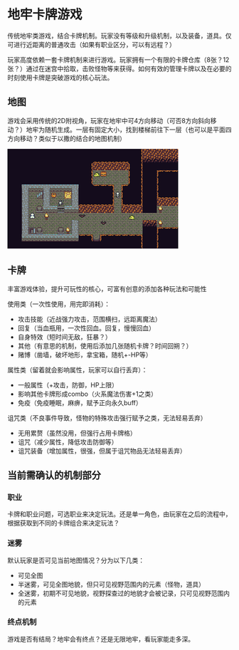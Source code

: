 # 地牢卡牌游戏

传统地牢类游戏，结合卡牌机制。玩家没有等级和升级机制，以及装备，道具。仅可进行近距离的普通攻击（如果有职业区分，可以有远程？）

玩家高度依赖一套卡牌机制来进行游戏。玩家拥有一个有限的卡牌仓库（8张？12张？）通过在迷宫中拾取，击败怪物等来获得。如何有效的管理卡牌以及在必要的时刻使用卡牌是突破游戏的核心玩法。

## 地图

游戏会采用传统的2D附视角，玩家在地牢中可4方向移动（可否8方向斜向移动？）地牢为随机生成。一层有固定大小，找到楼梯前往下一层（也可以是平面四方向移动？类似于以撒的结合的地图机制）

![example_dungeon](../img/example_dungeon.png)

## 卡牌

丰富游戏体验，提升可玩性的核心，可富有创意的添加各种玩法和可能性

使用类（一次性使用，用完即消耗）：

* 攻击技能（近战强力攻击，范围横扫，远距离魔法）
* 回复（当血瓶用，一次性回血。回复，慢慢回血）
* 自身特效（短时间无敌，狂暴？）
* 其他（有意思的机制，使用后添加几张随机卡牌？时间回朔？）
* 赌博（凿墙，破坏地形，拿宝箱，随机+-HP等）

属性类（留着就会影响属性，玩家可以自行丢弃）：

* 一般属性（+攻击，防御，HP上限）
* 影响其他卡牌形成combo（火系魔法伤害+1之类）
* 免疫（免疫睡眠，麻痹，赋予正向永久buff）

诅咒类（不良事件导致，怪物的特殊攻击强行赋予之类，无法轻易丢弃）

* 无用累赘（虽然没用，但强行占用卡牌格）
* 诅咒（减少属性，降低攻击防御等）
* 诅咒装备（增加属性，很强，但属于诅咒物品无法轻易丢弃）

## 当前需确认的机制部分

### 职业

卡牌和职业问题，可选职业来决定玩法。还是单一角色，由玩家在之后的流程中，根据获取到不同的卡牌组合来决定玩法？

### 迷雾

默认玩家是否可见当前地图情况？分为以下几类：

* 可见全图
* 半迷雾，可见全图地貌，但只可见视野范围内的元素（怪物，道具）
* 全迷雾，初期不可见地貌，视野探查过的地貌才会被记录，只可见视野范围内的元素

### 终点机制

游戏是否有结局？地牢会有终点？还是无限地牢，看玩家能走多深。